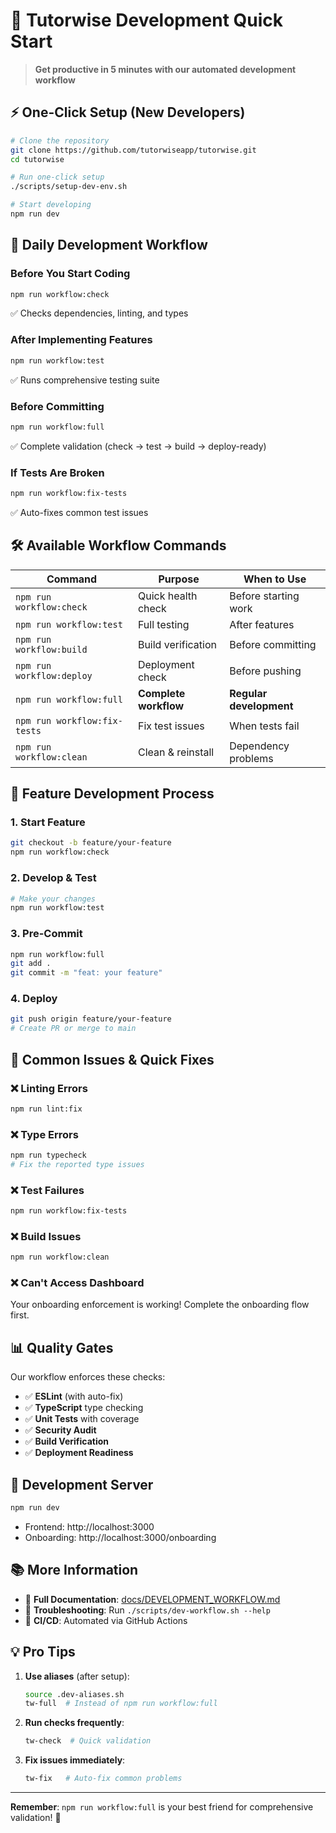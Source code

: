 # 🚀 Tutorwise Development Quick Start

> **Get productive in 5 minutes with our automated development workflow**

## ⚡ One-Click Setup (New Developers)

```bash
# Clone the repository
git clone https://github.com/tutorwiseapp/tutorwise.git
cd tutorwise

# Run one-click setup
./scripts/setup-dev-env.sh

# Start developing
npm run dev
```

## 🔄 Daily Development Workflow

### **Before You Start Coding**
```bash
npm run workflow:check
```
✅ Checks dependencies, linting, and types

### **After Implementing Features**
```bash
npm run workflow:test
```
✅ Runs comprehensive testing suite

### **Before Committing**
```bash
npm run workflow:full
```
✅ Complete validation (check → test → build → deploy-ready)

### **If Tests Are Broken**
```bash
npm run workflow:fix-tests
```
✅ Auto-fixes common test issues

## 🛠️ Available Workflow Commands

| Command | Purpose | When to Use |
|---------|---------|-------------|
| `npm run workflow:check` | Quick health check | Before starting work |
| `npm run workflow:test` | Full testing | After features |
| `npm run workflow:build` | Build verification | Before committing |
| `npm run workflow:deploy` | Deployment check | Before pushing |
| `npm run workflow:full` | **Complete workflow** | **Regular development** |
| `npm run workflow:fix-tests` | Fix test issues | When tests fail |
| `npm run workflow:clean` | Clean & reinstall | Dependency problems |

## 🎯 Feature Development Process

### 1. **Start Feature**
```bash
git checkout -b feature/your-feature
npm run workflow:check
```

### 2. **Develop & Test**
```bash
# Make your changes
npm run workflow:test
```

### 3. **Pre-Commit**
```bash
npm run workflow:full
git add .
git commit -m "feat: your feature"
```

### 4. **Deploy**
```bash
git push origin feature/your-feature
# Create PR or merge to main
```

## 🔧 Common Issues & Quick Fixes

### ❌ **Linting Errors**
```bash
npm run lint:fix
```

### ❌ **Type Errors**
```bash
npm run typecheck
# Fix the reported type issues
```

### ❌ **Test Failures**
```bash
npm run workflow:fix-tests
```

### ❌ **Build Issues**
```bash
npm run workflow:clean
```

### ❌ **Can't Access Dashboard**
Your onboarding enforcement is working! Complete the onboarding flow first.

## 📊 Quality Gates

Our workflow enforces these checks:

- ✅ **ESLint** (with auto-fix)
- ✅ **TypeScript** type checking
- ✅ **Unit Tests** with coverage
- ✅ **Security Audit**
- ✅ **Build Verification**
- ✅ **Deployment Readiness**

## 🚀 Development Server

```bash
npm run dev
```
- Frontend: http://localhost:3000
- Onboarding: http://localhost:3000/onboarding

## 📚 More Information

- 📖 **Full Documentation**: [docs/DEVELOPMENT_WORKFLOW.md](docs/DEVELOPMENT_WORKFLOW.md)
- 🔧 **Troubleshooting**: Run `./scripts/dev-workflow.sh --help`
- 🤖 **CI/CD**: Automated via GitHub Actions

## 💡 Pro Tips

1. **Use aliases** (after setup):
   ```bash
   source .dev-aliases.sh
   tw-full  # Instead of npm run workflow:full
   ```

2. **Run checks frequently**:
   ```bash
   tw-check  # Quick validation
   ```

3. **Fix issues immediately**:
   ```bash
   tw-fix   # Auto-fix common problems
   ```

---

**Remember**: `npm run workflow:full` is your best friend for comprehensive validation! 🎯